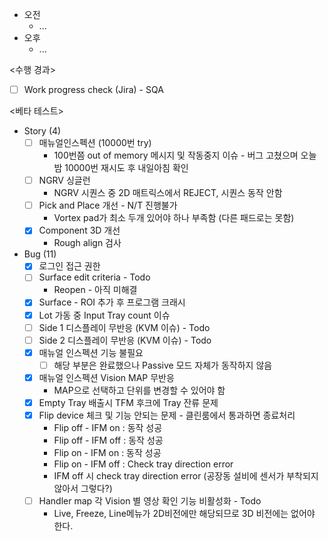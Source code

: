- 오전
	- ...
- 오후
	- ...

<수행 경과>
- [ ] Work progress check (Jira) - SQA

<베타 테스트>
- Story (4)
	- [ ] 매뉴얼인스펙션 (10000번 try)
		- 100번쯤 out of memory 메시지 및 작동중지 이슈 - 버그 고쳤으며 오늘밤 10000번 재시도 후 내일아침 확인
	- [ ] NGRV 싱글런
		- NGRV 시퀀스 중 2D 매트릭스에서 REJECT, 시퀀스 동작 안함
	- [ ] Pick and Place 개선 - N/T 진행불가
		- Vortex pad가 최소 두개 있어야 하나 부족함 (다른 패드로는 못함)
	- [x] Component 3D 개선
		- Rough align 검사
- Bug (11)
	- [x] 로그인 접근 권한
	- [ ] Surface edit criteria - Todo
		- Reopen - 아직 미해결
	- [x] Surface - ROI 추가 후 프로그램 크래시
	- [x] Lot 가동 중 Input Tray count 이슈
	- [ ] Side 1 디스플레이 무반응 (KVM 이슈) - Todo
	- [ ] Side 2 디스플레이 무반응 (KVM 이슈) - Todo
	- [x] 매뉴얼 인스펙션 기능 불필요
		- [ ] 해당 부분은 완료했으나 Passive 모드 자체가 동작하지 않음
	- [x] 매뉴얼 인스펙션 Vision MAP 무반응
		- MAP으로 선택하고 단위를 변경할 수 있어야 함
	- [x] Empty Tray 배출시 TFM 후크에 Tray 잔류 문제
	- [x] Flip device 체크 및 기능 안되는 문제 - 클린룸에서 통과하면 종료처리
		- Flip off - IFM on : 동작 성공
		- Flip off - IFM off : 동작 성공
		- Flip on - IFM on : 동작 성공
		- Flip on - IFM off : Check tray direction error
		- IFM off 시 check tray direction error (공장동 설비에 센서가 부착되지 않아서 그렇다?)
	- [ ] Handler map 각 Vision 별 영상 확인 기능 비활성화 - Todo
		- Live, Freeze, Line메뉴가 2D비전에만 해당되므로 3D 비전에는 없어야 한다.
